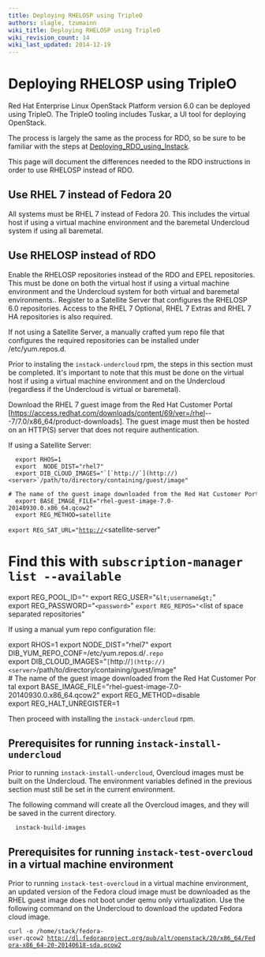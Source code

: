 ```yaml
---
title: Deploying RHELOSP using TripleO
authors: slagle, tzumainn
wiki_title: Deploying RHELOSP using TripleO
wiki_revision_count: 14
wiki_last_updated: 2014-12-19
---
```


# Deploying RHELOSP using TripleO

Red Hat Enterprise Linux OpenStack Platform version 6.0 can be deployed using TripleO. The TripleO tooling includes Tuskar, a UI tool for deploying OpenStack.

The process is largely the same as the process for RDO, so be sure to be familiar with the steps at [Deploying_RDO_using_Instack](Deploying_RDO_using_Instack).

This page will document the differences needed to the RDO instructions in order to use RHELOSP instead of RDO.

## Use RHEL 7 instead of Fedora 20

All systems must be RHEL 7 instead of Fedora 20. This includes the virtual host if using a virtual machine environment and the baremetal Undercloud system if using all baremetal.

## Use RHELOSP instead of RDO

Enable the RHELOSP repositories instead of the RDO and EPEL repositories. This must be done on both the virtual host if using a virtual machine environment and the Undercloud system for both virtual and baremetal environments.. Register to a Satellite Server that configures the RHELOSP 6.0 repositories. Access to the RHEL 7 Optional, RHEL 7 Extras and RHEL 7 HA repositories is also required.

If not using a Satellite Server, a manually crafted yum repo file that configures the required repositories can be installed under /etc/yum.repos.d.

Prior to instaling the `instack-undercloud` rpm, the steps in this section must be completed. It's important to note that this must be done on the virtual host if using a virtual machine environment and on the Undercloud (regardless if the Undercloud is virtual or baremetal).

Download the RHEL 7 guest image from the Red Hat Customer Portal [<https://access.redhat.com/downloads/content/69/ver=/rhel>---7/7.0/x86_64/product-downloads]. The guest image must then be hosted on an HTTP(S) server that does not require authentication.

If using a Satellite Server:

      export RHOS=1
      export  NODE_DIST="rhel7"
      export DIB_CLOUD_IMAGES="`[`http://`](http://)<server>`/path/to/directory/containing/guest/image"
      # The name of the guest image downloaded from the Red Hat Customer Portal
      export BASE_IMAGE_FILE="rhel-guest-image-7.0-20140930.0.x86_64.qcow2"
      export REG_METHOD=satellite
`export REG_SAT_URL="`[`http://`](http://)<satellite-server"
 # Find this with `subscription-manager list --available`
 export REG_POOL_ID="<pool-id>`"`
      export REG_USER="`&lt;username&gt;`"
      export REG_PASSWORD="`<password>`"
`export REG_REPOS="`<list of space separated repositories"

If using a manual yum repo configuration file:

 export RHOS=1
 export  NODE_DIST="rhel7"
 export DIB_YUM_REPO_CONF=/etc/yum.repos.d/<rhelosp-repo-file>`.repo`
      export DIB_CLOUD_IMAGES="`[`http://`](http://)<server>`/path/to/directory/containing/guest/image"
      # The name of the guest image downloaded from the Red Hat Customer Portal
      export BASE_IMAGE_FILE="rhel-guest-image-7.0-20140930.0.x86_64.qcow2"
      export REG_METHOD=disable
      export REG_HALT_UNREGISTER=1

Then proceed with installing the `instack-undercloud` rpm.

## Prerequisites for running `instack-install-undercloud`

Prior to running `instack-install-undercloud`, Overcloud images must be built on the Undercloud. The environment variables defined in the previous section must still be set in the current environment.

The following command will create all the Overcloud images, and they will be saved in the current directory.

      instack-build-images

## Prerequisites for running `instack-test-overcloud` in a virtual machine environment

Prior to running `instack-test-overcloud` in a virtual machine environment, an updated version of the Fedora cloud image must be downloaded as the RHEL guest image does not boot under qemu only virtualization. Use the following command on the Undercloud to download the updated Fedora cloud image.

`curl -o /home/stack/fedora-user.qcow2 `[`http://dl.fedoraproject.org/pub/alt/openstack/20/x86_64/Fedora-x86_64-20-20140618-sda.qcow2`](http://dl.fedoraproject.org/pub/alt/openstack/20/x86_64/Fedora-x86_64-20-20140618-sda.qcow2)
